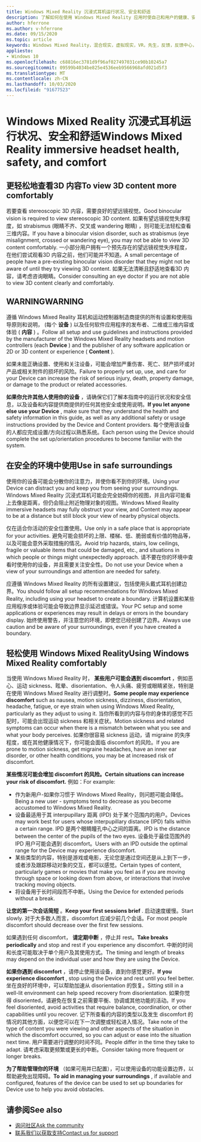 ```yaml
---
title: Windows Mixed Reality 沉浸式耳机运行状况、安全和舒适
description: 了解如何在使用 Windows Mixed Reality 应用时使自己和用户的健康、安全、舒适。
author: hferrone
ms.author: v-hferrone
ms.date: 09/15/2020
ms.topic: article
keywords: Windows Mixed Reality，混合现实，虚拟现实，VR，先生，反馈，反馈中心，bug
appliesto:
- Windows 10
ms.openlocfilehash: c68816ec3781d9f96af027497031ce90b10245a7
ms.sourcegitcommit: 09599b4034be825e4536eeb9566968afd021d5f3
ms.translationtype: MT
ms.contentlocale: zh-CN
ms.lasthandoff: 10/03/2020
ms.locfileid: "91677523"
---
```

# <a name="windows-mixed-reality-immersive-headset-health-safety-and-comfort"></a><span data-ttu-id="1933b-104">Windows Mixed Reality 沉浸式耳机运行状况、安全和舒适</span><span class="sxs-lookup"><span data-stu-id="1933b-104">Windows Mixed Reality immersive headset health, safety, and comfort</span></span>

## <a name="to-view-3d-content-more-comfortably"></a><span data-ttu-id="1933b-105">更轻松地查看3D 内容</span><span class="sxs-lookup"><span data-stu-id="1933b-105">To view 3D content more comfortably</span></span>

<span data-ttu-id="1933b-106">若要查看 stereoscopic 3D 内容，需要良好的望远镜视觉。</span><span class="sxs-lookup"><span data-stu-id="1933b-106">Good binocular vision is required to view stereoscopic 3D content.</span></span> <span data-ttu-id="1933b-107">如果有望远镜视觉失序程度，如 strabismus (眼睛不齐、交叉或 wandering 眼睛) ，则可能无法轻松查看三维内容。</span><span class="sxs-lookup"><span data-stu-id="1933b-107">If you have a binocular vision disorder, such as strabismus (eye misalignment, crossed or wandering eye), you may not be able to view 3D content comfortably.</span></span> <span data-ttu-id="1933b-108">一小部分用户拥有一个预先存在的望远镜视觉失序程度，在他们尝试观看3D 内容之前，他们可能并不知道。</span><span class="sxs-lookup"><span data-stu-id="1933b-108">A small percentage of people have a pre-existing binocular vision disorder that they might not be aware of until they try viewing 3D content.</span></span> <span data-ttu-id="1933b-109">如果无法清晰且舒适地查看3D 内容，请考虑咨询眼睛。</span><span class="sxs-lookup"><span data-stu-id="1933b-109">Consider consulting an eye doctor if you are not able to view 3D content clearly and comfortably.</span></span>

## <a name="warning"></a><span data-ttu-id="1933b-110">WARNING</span><span class="sxs-lookup"><span data-stu-id="1933b-110">WARNING</span></span>

<span data-ttu-id="1933b-111">遵循 Windows Mixed Reality 耳机和运动控制器制造商提供的所有设置和使用指导原则和说明， (每个 **设备** ) 以及任何软件应用程序的发布者、二维或三维内容或体验 ( **内容** ) 。</span><span class="sxs-lookup"><span data-stu-id="1933b-111">Follow all setup and use guidelines and instructions provided by the manufacturer of the Windows Mixed Reality headsets and motion controllers (each **Device** ) and the publisher of any software application or 2D or 3D content or experience ( **Content** ).</span></span>

<span data-ttu-id="1933b-112">如果未能正确设置、使用和关注设备，可能会增加严重伤害、死亡、财产损坏或对产品或相关附件的损坏的风险。</span><span class="sxs-lookup"><span data-stu-id="1933b-112">Failure to properly set up, use, and care for your Device can increase the risk of serious injury, death, property damage, or damage to the product or related accessories.</span></span>

<span data-ttu-id="1933b-113">**如果你允许其他人使用你的设备** ，请确保它们了解本指南中的运行状况和安全信息，以及设备和内容提供商提供的任何其他安全或使用说明。</span><span class="sxs-lookup"><span data-stu-id="1933b-113">**If you let anyone else use your Device** , make sure that they understand the health and safety information in this guide, as well as any additional safety or usage instructions provided by the Device and Content providers.</span></span> <span data-ttu-id="1933b-114">每个使用该设备的人都应完成设置/方向过程以熟悉系统。</span><span class="sxs-lookup"><span data-stu-id="1933b-114">Each person using the Device should complete the set up/orientation procedures to become familiar with the system.</span></span>

## <a name="use-in-safe-surroundings"></a><span data-ttu-id="1933b-115">在安全的环境中使用</span><span class="sxs-lookup"><span data-stu-id="1933b-115">Use in safe surroundings</span></span>

<span data-ttu-id="1933b-116">使用你的设备可能会分散你的注意力，并使你看不到你的环境。</span><span class="sxs-lookup"><span data-stu-id="1933b-116">Using your Device can distract you and keep you from seeing your surroundings.</span></span> <span data-ttu-id="1933b-117">Windows Mixed Reality 沉浸式耳机可能会完全妨碍你的视图，并且内容可能看上去像是距离，但仍会阻止附近物理对象的视图。</span><span class="sxs-lookup"><span data-stu-id="1933b-117">Windows Mixed Reality immersive headsets may fully obstruct your view, and Content may appear to be at a distance but still block your view of nearby physical objects.</span></span>

<span data-ttu-id="1933b-118">仅在适合你活动的安全位置使用。</span><span class="sxs-lookup"><span data-stu-id="1933b-118">Use only in a safe place that is appropriate for your activities.</span></span> <span data-ttu-id="1933b-119">避免可能会损坏的上限、楼梯、低、脆弱或有价值的物品等，以及可能会意外采取措施的情况。</span><span class="sxs-lookup"><span data-stu-id="1933b-119">Avoid trip hazards, stairs, low ceilings, fragile or valuable items that could be damaged, etc., and situations in which people or things might unexpectedly approach.</span></span> <span data-ttu-id="1933b-120">请不要在你的环境中查看时使用你的设备，并且需要关注安全性。</span><span class="sxs-lookup"><span data-stu-id="1933b-120">Do not use your Device when a view of your surroundings and attention are needed for safety.</span></span>

<span data-ttu-id="1933b-121">应遵循 Windows Mixed Reality 的所有设置建议，包括使用头戴式耳机创建边界。</span><span class="sxs-lookup"><span data-stu-id="1933b-121">You should follow all setup recommendations for Windows Mixed Reality, including using your headset to create a boundary.</span></span> <span data-ttu-id="1933b-122">计算机设置和某些应用程序或体验可能会导致边界显示延迟或错误。</span><span class="sxs-lookup"><span data-stu-id="1933b-122">Your PC setup and some applications or experiences may result in delays or errors in the boundary display.</span></span> <span data-ttu-id="1933b-123">始终使用警告，并注意您的环境，即使您已经创建了边界。</span><span class="sxs-lookup"><span data-stu-id="1933b-123">Always use caution and be aware of your surroundings, even if you have created a boundary.</span></span>

## <a name="using-windows-mixed-reality-comfortably"></a><span data-ttu-id="1933b-124">轻松使用 Windows Mixed Reality</span><span class="sxs-lookup"><span data-stu-id="1933b-124">Using Windows Mixed Reality comfortably</span></span>

<span data-ttu-id="1933b-125">当使用 Windows Mixed Reality 时， **某些用户可能会遇到 discomfort** ，例如恶心、运动 sickness、眩晕、disorientation、令人头痛、疲劳或眼睛紧张，特别是在使用 Windows Mixed Reality 进行调整时。</span><span class="sxs-lookup"><span data-stu-id="1933b-125">**Some people may experience discomfort** such as nausea, motion sickness, dizziness, disorientation, headache, fatigue, or eye strain when using Windows Mixed Reality, particularly as they adjust to using it.</span></span> <span data-ttu-id="1933b-126">当你所看到的内容与你的身体的感觉不匹配时，可能会出现运动 sickness 和相关症状。</span><span class="sxs-lookup"><span data-stu-id="1933b-126">Motion sickness and related symptoms can occur when there is a mismatch between what you see and what your body perceives.</span></span> <span data-ttu-id="1933b-127">如果你很容易 sickness 运动，请 migraine 的失序程度，或在其他健康情况下，你可能会面临 discomfort 的风险。</span><span class="sxs-lookup"><span data-stu-id="1933b-127">If you are prone to motion sickness, get migraine headaches, have an inner ear disorder, or other health conditions, you may be at increased risk of discomfort.</span></span>

<span data-ttu-id="1933b-128">**某些情况可能会增加 discomfort 的风险。**</span><span class="sxs-lookup"><span data-stu-id="1933b-128">**Certain situations can increase your risk of discomfort.**</span></span> <span data-ttu-id="1933b-129">例如：</span><span class="sxs-lookup"><span data-stu-id="1933b-129">For example:</span></span>

* <span data-ttu-id="1933b-130">作为新用户-如果你习惯于 Windows Mixed Reality，则问题可能会降低。</span><span class="sxs-lookup"><span data-stu-id="1933b-130">Being a new user - symptoms tend to decrease as you become accustomed to Windows Mixed Reality.</span></span>
* <span data-ttu-id="1933b-131">设备最适用于其 interpupillary 距离 (IPD) 处于某个范围内的用户。</span><span class="sxs-lookup"><span data-stu-id="1933b-131">Devices may work best for users whose interpupillary distance (IPD) falls within a certain range.</span></span> <span data-ttu-id="1933b-132">IPD 是两个眼睛瞳孔中心之间的距离。</span><span class="sxs-lookup"><span data-stu-id="1933b-132">IPD is the distance between the center of the pupils of the two eyes.</span></span> <span data-ttu-id="1933b-133">设备处于最佳范围外的 IPD 用户可能会遇到 discomfort。</span><span class="sxs-lookup"><span data-stu-id="1933b-133">Users with an IPD outside the optimal range for the Device may experience discomfort.</span></span>
* <span data-ttu-id="1933b-134">某些类型的内容，特别是游戏或电影，无论您是通过空间还是从上到下一步，或者涉及跟踪移动对象的交互，都可以感觉。</span><span class="sxs-lookup"><span data-stu-id="1933b-134">Certain types of content, particularly games or movies that make you feel as if you are moving through space or looking down from above, or interactions that involve tracking moving objects.</span></span>
* <span data-ttu-id="1933b-135">将设备用于长时间段而不中断。</span><span class="sxs-lookup"><span data-stu-id="1933b-135">Using the Device for extended periods without a break.</span></span>

<span data-ttu-id="1933b-136">**让您的第一次会话简短** 。</span><span class="sxs-lookup"><span data-stu-id="1933b-136">**Keep your first sessions brief** .</span></span> <span data-ttu-id="1933b-137">启动速度缓慢。</span><span class="sxs-lookup"><span data-stu-id="1933b-137">Start slowly.</span></span> <span data-ttu-id="1933b-138">对于大多数人而言，discomfort 应减少前几个会话。</span><span class="sxs-lookup"><span data-stu-id="1933b-138">For most people discomfort should decrease over the first few sessions.</span></span>

<span data-ttu-id="1933b-139">如果遇到任何 discomfort， **请定期中断** ，停止并 rest。</span><span class="sxs-lookup"><span data-stu-id="1933b-139">**Take breaks periodically** and stop and rest if you experience any discomfort.</span></span> <span data-ttu-id="1933b-140">中断的时间和长度可能取决于单个用户及其使用方式。</span><span class="sxs-lookup"><span data-stu-id="1933b-140">The timing and length of breaks may depend on the individual user and how they are using the Device.</span></span>

<span data-ttu-id="1933b-141">**如果你遇到 discomfort** ，请停止使用该设备，直到你感觉更好。</span><span class="sxs-lookup"><span data-stu-id="1933b-141">**If you experience discomfort** , stop using the Device and rest until you feel better.</span></span> <span data-ttu-id="1933b-142">坐在良好的环境中，可以帮助加速从 disorientation 的恢复。</span><span class="sxs-lookup"><span data-stu-id="1933b-142">Sitting still in a well-lit environment can help speed recovery from disorientation.</span></span> <span data-ttu-id="1933b-143">如果你觉得 disoriented，请避免在恢复之前需要平衡、协调或其他功能的活动。</span><span class="sxs-lookup"><span data-stu-id="1933b-143">If you feel disoriented, avoid activities that require balance, coordination, or other capabilities until you recover.</span></span> <span data-ttu-id="1933b-144">记下所查看的内容的类型以及发生 discomfort 的情况的其他方面，以便您可以在下一次调整或轻松进入情况。</span><span class="sxs-lookup"><span data-stu-id="1933b-144">Take note of the type of content you were viewing and other aspects of the situation in which the discomfort occurred, so you can adjust or ease into the situation next time.</span></span> <span data-ttu-id="1933b-145">用户需要进行调整的时间不同。</span><span class="sxs-lookup"><span data-stu-id="1933b-145">People differ in the time they take to adapt.</span></span> <span data-ttu-id="1933b-146">请考虑采取更频繁或更长的中断。</span><span class="sxs-lookup"><span data-stu-id="1933b-146">Consider taking more frequent or longer breaks.</span></span>

<span data-ttu-id="1933b-147">**为了帮助管理你的环境** （如果可用并已配置），可以使用设备的功能设置边界，以帮助避免出现障碍。</span><span class="sxs-lookup"><span data-stu-id="1933b-147">**To aid in managing your surroundings** , if available and configured, features of the device can be used to set up boundaries for Device use to help you avoid obstacles.</span></span>


## <a name="see-also"></a><span data-ttu-id="1933b-148">请参阅</span><span class="sxs-lookup"><span data-stu-id="1933b-148">See also</span></span>
* [<span data-ttu-id="1933b-149">询问社区</span><span class="sxs-lookup"><span data-stu-id="1933b-149">Ask the community</span></span>](https://answers.microsoft.com)
* [<span data-ttu-id="1933b-150">联系我们以获取支持</span><span class="sxs-lookup"><span data-stu-id="1933b-150">Contact us for support</span></span>](https://support.microsoft.com/contactus/)